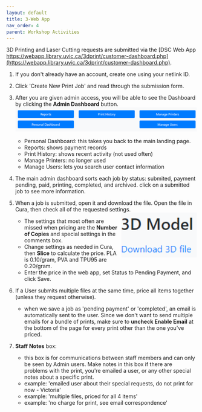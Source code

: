 ```yaml
---
layout: default
title: 3-Web App
nav_order: 4
parent: Workshop Activities
---
```


3D Printing and Laser Cutting requests are submitted via the [DSC Web App https://webapp.library.uvic.ca/3dprint/customer-dashboard.php](https://webapp.library.uvic.ca/3dprint/customer-dashboard.php).
1. If you don't already have an account, create one using your netlink ID.
2. Click 'Create New Print Job' and  read through the submission form.
3. After you are given admin access, you will be able to see the Dashboard by clicking the **Admin Dashboard** button.      <img src="images/3-dashboard menu.png" style="width:800px;" alt="dashboard menu">
    - Personal Dashboard: this takes you back to the main landing page.
    - Reports: shows payment records
    - Print History: shows recent activity (not used often)
    - Manage Printers: no longer used
    - Manage Users: lets you search user contact information
4. The main admin dashboard sorts each job by status: submited, payment pending, paid, printing, completed, and archived.  click on a submitted job to see more information.
5. When a job is submitted, open it and download the file.  Open the file in Cura, then check all of the requested settings. <img src="images/3-download.png" style="float:right; width:200px;" alt="dashboard menu">
    - The settings that most often are missed when pricing are the **Number of Copies** and special settings in the comments box.
    - Change settings as needed in Cura, then **Slice** to calculate the price.  PLA is 0.10/gram, PVA and TPU95 are 0.20/gram.
    - Enter the price in the web app, set Status to Pending Payment, and click Save.
6. If a User submits multiple files at the same time, price all items together (unless they request otherwise).
    - when we save a job as 'pending payment' or 'completed', an email is automatically sent to the user.  Since we don't want to send multiple emails for a bundle of prints, make sure to **uncheck Enable Email** at the bottom of the page for every print other than the one you've priced.

7. **Staff Notes** box: 
    - this box is for communications between staff members and can only be seen by Admin users.  Make notes in this box if there are problems with the print, you're emailed a user, or any other special notes about a specific print.
    - example: 'emailed user about their special requests, do not print for now - Victoria'
    - example: 'multiple files, priced for all 4 items'
    - example: 'no charge for print, see email correspondence'


